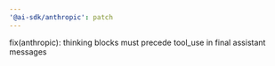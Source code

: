 ```yaml
---
'@ai-sdk/anthropic': patch
---
```


fix(anthropic): thinking blocks must precede tool_use in final assistant messages
